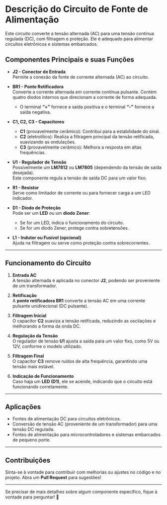 # Descrição do Circuito de Fonte de Alimentação

Este circuito converte a tensão alternada (AC) para uma tensão contínua regulada (DC), com filtragem e proteção. Ele é adequado para alimentar circuitos eletrônicos e sistemas embarcados.

## Componentes Principais e suas Funções

- **J2 - Conector de Entrada**  
  Permite a conexão da fonte de corrente alternada (AC) ao circuito.

- **BR1 - Ponte Retificadora**  
  Converte a corrente alternada em corrente contínua pulsante. Contém quatro diodos internos que direcionam a corrente de forma adequada.  
  - O terminal **“+”** fornece a saída positiva e o terminal **“-”** fornece a saída negativa.

- **C1, C2, C3 - Capacitores**  
  - **C1** (provavelmente cerâmico): Contribui para a estabilidade do sinal.  
  - **C2** (eletrolítico): Realiza a filtragem principal da tensão retificada, suavizando as ondulações.  
  - **C3** (provavelmente cerâmico): Melhora a resposta em altas frequências.

- **U1 - Regulador de Tensão**  
  Possivelmente um **LM7812** ou **LM7805** (dependendo da tensão de saída desejada).  
  Este componente regula a tensão de saída DC para um valor fixo.

- **R1 - Resistor**  
  Serve como limitador de corrente ou para fornecer carga a um LED indicador.

- **D1 - Diodo de Proteção**  
  Pode ser um **LED** ou um **diodo Zener**:  
  - Se for um LED, indica o funcionamento do circuito.  
  - Se for um diodo Zener, protege contra sobretensões.

- **L1 - Indutor ou Fusível (opcional)**  
  Ajuda na filtragem ou serve como proteção contra sobrecorrentes.

---

## Funcionamento do Circuito

1. **Entrada AC**  
   A tensão alternada é aplicada no conector **J2**, podendo ser proveniente de um transformador.

2. **Retificação**  
   A **ponte retificadora BR1** converte a tensão AC em uma corrente pulsante unidirecional (DC pulsante).

3. **Filtragem Inicial**  
   O capacitor **C2** suaviza a tensão retificada, reduzindo as oscilações e melhorando a forma da onda DC.

4. **Regulação da Tensão**  
   O regulador de tensão **U1** ajusta a saída para um valor fixo, como 5V ou 12V, conforme o modelo utilizado.

5. **Filtragem Final**  
   O capacitor **C3** remove ruídos de alta frequência, garantindo uma tensão mais estável.

6. **Indicação de Funcionamento**  
   Caso haja um **LED (D1)**, ele se acende, indicando que o circuito está funcionando corretamente.

---

## Aplicações

- Fontes de alimentação DC para circuitos eletrônicos.
- Conversão de tensão AC (proveniente de um transformador) para uma tensão DC regulada.
- Fontes de alimentação para microcontroladores e sistemas embarcados de pequeno porte.

---

## Contribuições

Sinta-se à vontade para contribuir com melhorias ou ajustes no código e no projeto. Abra um **Pull Request** para sugestões!

---

Se precisar de mais detalhes sobre algum componente específico, fique à vontade para perguntar! 🚀
